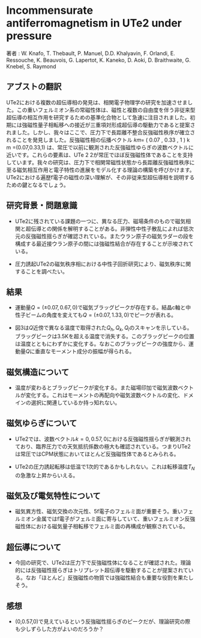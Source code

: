 # Incommensurate antiferromagnetism in UTe2 under pressure

著者 : W. Knafo, T. Thebault, P. Manuel, D.D. Khalyavin, F. Orlandi, E. Ressouche, K. Beauvois, G. Lapertot, K. Kaneko, D. Aoki, D. Braithwaite, G. Knebel, S. Raymond

## アブストの翻訳

UTe2における複数の超伝導相の発見は、相関電子物理学の研究を加速させました。この重いフェルミオン系の常磁性体は、磁性と複数の自由度を伴う非従来型超伝導の相互作用を研究するための基準化合物として急速に注目されました。初期には強磁性量子相転移への接近が三重項対形成超伝導の駆動力であると提案されました。しかし、我々はここで、圧力下で長距離不整合反強磁性秩序が確立されることを発見しました。反強磁性相の伝播ベクトル 𝑘𝑚=
(
0.07
,
0.33
,
1
)
k 
m
​=(0.07,0.33,1) は、常圧で以前に観測された反強磁性ゆらぎの波数ベクトルに近いです。これらの要素は、UTe
2
2
​が常圧でほぼ反強磁性体であることを支持しています。我々の研究は、圧力下で相関常磁性状態から長距離反強磁性秩序に至る磁気相互作用と電子特性の進展をモデル化する理論の構築を呼びかけます。UTe2における遍歴f電子の磁性の深い理解が、その非従来型超伝導相を説明するための鍵となるでしょう。

## 研究背景・問題意識
- UTe2に残されている課題の一つに、異なる圧力、磁場条件のもので磁気相関と超伝導との関係を解明することがある。非弾性中性子散乱によれば低次元の反強磁性揺らぎが確認されている。またウラン原子の磁気ラダーの段を構成する最近接ウラン原子の間には強磁性結合が存在することが示唆されている。

- 圧力誘起UTe2の磁気秩序相における中性子回折研究により、磁気秩序に関することを調べたい。

## 結果
- 運動量$Q = (\pm 0.07, 0.67, 0)$で磁気ブラッグピークが存在する。結晶c軸と中性子ビームの角度を変えても$Q = (\pm 0.07, 1.33, 0)$でピークが表れる。

- 図3は$Q$近傍で異なる温度で取得された$Q_h, Q_k, Q_l$のスキャンを示している。ブラッグピークは3.5Kを超える温度で消失する。このブラッグピークの位置は温度とともにわずかに変化する。なおこのブラッグピークの強度から、運動量$Q$に垂直なモーメント成分の振幅が得られる。

## 磁気構造について
- 温度が変わるとブラッグピークが変化する。また磁場印加で磁気波数ベクトルが変化する。これはモーメントの再配向や磁気波数ベクトルの変化、ドメインの選択に関連しているか持っ知れない。

## 磁気ゆらぎについて
- UTe2では、波数ベクトル$k = 0,0.57, 0$における反強磁性揺らぎが観測されており、臨界圧力での天気抵抗係数の極大も確認されている。つまりUTe2は常圧ではCPM状態においてほとんど反強磁性体であるとみられる。

- UTe2の圧力誘起転移は低温で1次的であるかもしれない。これは転移温度$T_N$の急激な上昇からいえる。

## 磁気及び電気特性について
- 磁気異方性、磁気交換の次元性、5f電子のフェルミ面が重要そう。重いフェルミオン金属ではf電子がフェルミ面に寄与していて、重いフェルミオン反強磁性体における磁気量子相転移でフェルミ面の再構成が観察されている。

## 超伝導について
- 今回の研究で、UTe2は圧力下で反強磁性体になることが確認された。理論的には反強磁性揺らぎはトリプレット超伝導を駆動することが提案されている。なお「ほとんど」反強磁性の物質では強磁性結合も重要な役割を果たしそう。

## 感想
- (0,0.57,0)で見えているという反強磁性揺らぎのピークだが、理論研究の際も少しずらした方がよいのだろうか？